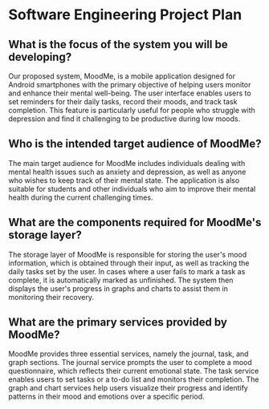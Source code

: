 # Software Engineering Project Plan

## What is the focus of the system you will be developing?
Our proposed system, MoodMe, is a mobile application designed for Android smartphones with the primary objective of helping users monitor and enhance their mental well-being. The user interface enables users to set reminders for their daily tasks, record their moods, and track task completion. This feature is particularly useful for people who struggle with depression and find it challenging to be productive during low moods.
## Who is the intended target audience of MoodMe?
The main target audience for MoodMe includes individuals dealing with mental health issues such as anxiety and depression, as well as anyone who wishes to keep track of their mental state. The application is also suitable for students and other individuals who aim to improve their mental health during the current challenging times.
## What are the components required for MoodMe's storage layer?
The storage layer of MoodMe is responsible for storing the user's mood information, which is obtained through their input, as well as tracking the daily tasks set by the user. In cases where a user fails to mark a task as complete, it is automatically marked as unfinished. The system then displays the user's progress in graphs and charts to assist them in monitoring their recovery.
## What are the primary services provided by MoodMe?
MoodMe provides three essential services, namely the journal, task, and graph sections. The journal service prompts the user to complete a mood questionnaire, which reflects their current emotional state. The task service enables users to set tasks or a to-do list and monitors their completion. The graph and chart services help users visualize their progress and identify patterns in their mood and emotions over a specific period.